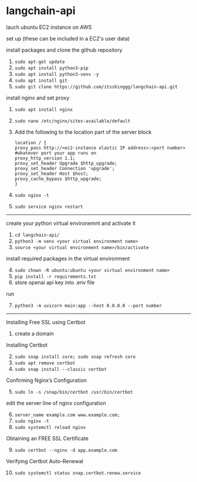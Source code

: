 # langchain-api

lauch ubuntu EC2 instance on AWS

set up (these can be included in a EC2's user data)

install packages and clone the github repository

1. `sudo apt-get update`
2. `sudo apt install python3-pip`
3. `sudo apt install python3-venv -y`
4. `sudo apt install git`
5. `sudo git clone https://github.com/itsshinggg/langchain-api.git`

install nginx and set proxy

1. `sudo apt install nginx`
2. `sudo nano /etc/nginx/sites-available/default`
3. Add the following to the location part of the server block

   ```
   location / {
   proxy_pass http://<ec2-instance elastic IP address>:<port number> #whatever port your app runs on
   proxy_http_version 1.1;
   proxy_set_header Upgrade $http_upgrade;
   proxy_set_header Connection 'upgrade';
   proxy_set_header Host $host;
   proxy_cache_bypass $http_upgrade;
   }
   ```

4. `sudo nginx -t`
5. `sudo service nginx restart`

---

create your python virtual environemnt and activate it

1. `cd langchain-api/`
2. `python3 -m venv <your virtual environment name>`
3. `source <your virtual environment name>/bin/activate`

install required packages in the virtual environment

4. `sudo chown -R ubuntu:ubuntu <your virtual environment name>`
5. `pip install -r requirements.txt`
6. store openai api key into .env file

run

7. `python3 -m uvicorn main:app --host 0.0.0.0 --port number`

---

Installing Free SSL using Certbot

1. create a domain

Installing Certbot

2. `sudo snap install core; sudo snap refresh core`
3. `sudo apt remove certbot`
4. `sudo snap install --classic certbot`

Confirming Nginx’s Configuration

5. `sudo ln -s /snap/bin/certbot /usr/bin/certbot`

edit the server line of nginx configuration

6. `server_name example.com www.example.com;`
7. `sudo nginx -t`
8. `sudo systemctl reload nginx`

Obtaining an FREE SSL Certificate

9. `sudo certbot --nginx -d app.example.com `

Verifying Certbot Auto-Renewal

10. `sudo systemctl status snap.certbot.renew.service`

```

```

